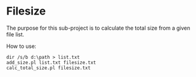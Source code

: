 # Filesize #

The purpose for this sub-project is to calculate the total size
from a given file list.

How to use:

```
dir /s/b d:\path > list.txt
add_size.pl list.txt filesize.txt
calc_total_size.pl filesize.txt
```
